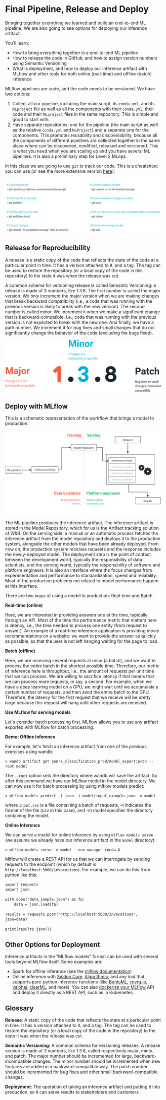 # Final Pipeline, Release and Deploy

Bringing together everything we learned and build an end-to-end ML pipeline. We are also going to see options for deploying our inference artifact.

You'll learn:

- How to bring everything together in a end-to-end ML pipeline
- How to release the code in GitHub, and how to assign version numbers using Semantic Versioning
- What is deployment, and how to deploy our inference artifact with MLflow and other tools for both online (real-time) and offline (batch) inference

MLflow pipelines are code, and the code needs to be versioned. We have two options:

1. Collect all our pipeline, including the main script, its `conda.yml`, and its `MLproject` file as well as all the components with their `conda.yml`, their code and their `MLproject` files in the same repository. This is simple and good to start with.
2. Have separate repositories: one for the pipeline (the main script as well as the relative `conda.yml` and `MLProject`) and a separate one for the components. This promotes reusability and discoverability, because all the components of different pipelines are collected together in the same place where can be discovered, modified, released and versioned. This is what you need when you are scaling up and you have several ML pipelines. It is also a preliminary step for Level 2 MLops.

In this class we are going to use `git` to track our code. This is a cheatsheet you can use (or see the more extensive version [here](https://about.gitlab.com/images/press/git-cheat-sheet.pdf)):

![git cheat sheet with common commands](./images/git-cheatsheet.png)

## Release for Reproducibility

A release is a static copy of the code that reflects the state of the code at a particular point in time. It has a version attached to it, and a tag. The tag can be used to restore the repository (or a local copy of the code in the repository) to the state it was when the release was cut.

A common schema for versioning release is called Semantic Versioning: a release is made of 3 numbers, like 1.3.8. The first number is called the major version. We only increment the major version when we are making changes that break backward compatibility (i.e., a code that was running with the previous version is likely to break with the new version). The second number is called minor. We increment it when we make a significant change that is backward-compatible, i.e., code that was running with the previous version is not expected to break with the new one. And finally, we have a path number. We increment it for bug fixes and small changes that do not significantly change the behavior of the code (excluding the bugs fixed).

![versioning explanation](./images/semantic-versioning.png)

## Deploy with MLflow

This is a schematic representation of the workflow that brings a model to production:

![Deployment dag](./images/deployment.png)

The ML pipeline produces the inference artifact. The inference artifact is stored in the Model Repository, which for us is the Artifact tracking solution of W&B. On the serving side, a manual or an automatic process fetches the inference artifact from the model repository and deploys it to the production system, alongside the other models that have been already deployed. From now on, the production system receives requests and the response includes the newly-deployed model. The deployment step is the point of contact between the development world, typically the responsibility of data scientists, and the serving world, typically the responsibility of software and platform engineers. It is also an interface where the focus changes from experimentation and performance to standardization, speed and reliability. Most of the production problems not related to model performance happen at this interface.

There are two ways of using a model in production: Real-time and Batch.

**Real-time (online)**

Here, we are interested in providing answers one at the time, typically through an API. Most of the time the performance metric that matters here is latency, i.e., the time needed to process one entity (from request to answer). An example of a real-time inference application is providing movie recommendations on a website: we want to provide the answer as quickly as possible, so that the user is not left hanging waiting for the page to load.

**Batch (offline)**

Here, we are receiving several requests at once (a batch), and we want to process the entire batch in the shortest possible time. Therefore, our metric of reference here is throughput, i.e., the amount of requests per unit time that we can process. We are willing to sacrifice latency if that means that we can process more requests, in say, a second. For example, when we have a deep learning model on a GPU, we might wait until we accumulate a certain number of requests, and then send the entire batch to the GPU. Therefore, the latency for the first request that we receive will be pretty large because this request will hang until other requests are received.

**Use MLflow for serving models**

Let's consider batch processing first. MLflow allows you to use any artifact exported with MLflow for batch processing.

**Demo: Offline Inference**

For example, let's fetch an inference artifact from one of the previous exercises using wandb:

```
> wandb artifact get genre_classification_prod/model_export:prod --root model
```

The `--root` option sets the directory where wandb will save the artifact. So after this command we have our MLflow model in the model directory. We can now use it for batch processing by using mlflow models predict:

```
> mlflow models predict -t json -i model/input_example.json -m model
```

where `input.csv` is a file containing a batch of requests, -t indicates the format of the file (csv in this case), and -m model specifies the directory containing the model.

**Online Inference**

We can serve a model for online inference by using `mlflow models serve` (we assume we already have our inference artifact in the `model` directory):

```
> mlflow models serve -m model --env-manager conda &
```

Mlflow will create a REST API for us that we can interrogate by sending requests to the endpoint (which by default is `http://localhost:5000/invocations`). For example, we can do this from python like this:

```
import requests
import json

with open("data_sample.json") as fp:
    data = json.load(fp)

results = requests.post("http://localhost:5000/invocations", json=data)

print(results.json())
```

## Other Options for Deployment

Inference artifacts in the "MLflow models" format can be used with several tools beyond MLflow itself. Some examples are:

- Spark for offline inference (see the [mlflow documentation](https://www.mlflow.org/docs/latest/models.html#export-a-python-function-model-as-an-apache-spark-udf))
- Online inference with [Seldon Core](https://docs.seldon.io/en/latest/), [Algorithmia](https://algorithmia.com/developers/clients/mlflow), and any tool that supports pure-python inference functions (like [BentoML](https://www.bentoml.ai/), [cnvrg.io](https://cnvrg.io/), [valohai](https://valohai.com/), [clearML](https://clear.ml/), and more). You can also [dockerize your MLflow](https://www.mlflow.org/docs/latest/cli.html#mlflow-models-build-docker) API and deploy it directly as a REST API, such as in Kubernetes.



## Glossary 

**Release**: A static copy of the code that reflects the state at a particular point in time. It has a version attached to it, and a tag. The tag can be used to restore the repository (or a local copy of the code in the repository) to the state it was when the release was cut.

**Semantic Versioning:** A common schema for versioning releases. A release version is made of 3 numbers, like 1.3.8, called respectively major, minor, and patch. The major number should be incremented for large, backward-incompatible changes. The minor number should be incremented when new features are added in a backward-compatible way. The patch number should be incremented for bug fixes and other small backward-compatible changes.

**Deployment**: The operation of taking an inference artifact and putting it into production, so it can serve results to stakeholders and customers.